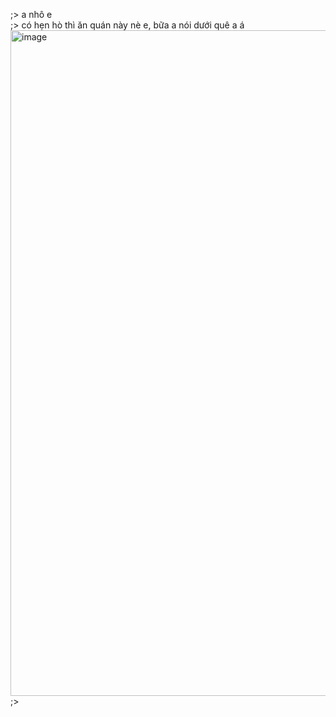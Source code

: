 ;> a nhô e<br>
;> có hẹn hò thì ăn quán này nè e, bữa a nói dưới quê a á<br>
<img width="1155" height="1065" alt="image" src="https://github.com/user-attachments/assets/b7db1611-1718-4951-a4b0-bed647a79f0d" /><br>
;> 
